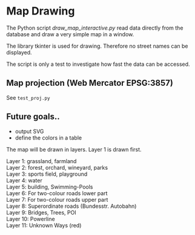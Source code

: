 # Map Drawing

The Python script *draw_map_interactive.py* read data directly from the database
and draw a very simple map in a window.

The library tkinter is used for drawing.
Therefore no street names can be displayed.

The script is only a test to investigate how fast the data can be accessed.


## Map projection (Web Mercator EPSG:3857)

See `test_proj.py`


## Future goals..

- output SVG
- define the colors in a table

The map will be drawn in layers. Layer 1 is drawn first.

Layer 1: grassland, farmland  
Layer 2: forest, orchard, wineyard, parks   
Layer 3: sports field, playground  
Layer 4: water  
Layer 5: building, Swimming-Pools  
Layer 6: For two-colour roads lower part  
Layer 7: For two-colour roads upper part  
Layer 8: Superordinate roads (Bundesstr. Autobahn)  
Layer 9: Bridges, Trees, POI  
Layer 10: Powerline  
Layer 11: Unknown Ways (red)  

